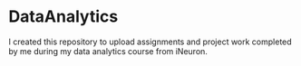 # DataAnalytics
I created this repository to upload assignments and project work completed by me during my data analytics course from iNeuron.
